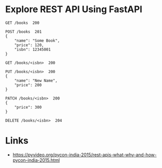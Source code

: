 # Explore REST API Using FastAPI

```
GET /books  200

POST /books  201
{
    "name": "Some Book",
    "price": 120,
    "isbn": 12345001
}

GET /books/<isbn>  200

PUT /books/<isbn>  200
{
    "name": "New Name",
    "price": 200
}

PATCH /books/<isbn>  200
{
    "price": 300
}

DELETE /books/<isbn>  204
```

# Links
- https://pyvideo.org/pycon-india-2015/rest-apis-what-why-and-how-pycon-india-2015.html
